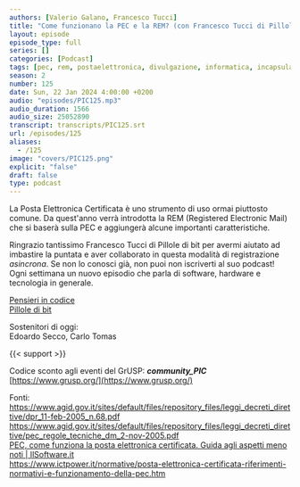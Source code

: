 ```yaml
---
authors: [Valerio Galano, Francesco Tucci]
title: "Come funzionano la PEC e la REM? (con Francesco Tucci di Pillole di bit)"
layout: episode
episode_type: full
series: []
categories: [Podcast]
tags: [pec, rem, postaelettronica, divulgazione, informatica, incapsulamento, hashing, firmaelettronica]
season: 2
number: 125
date: Sun, 22 Jan 2024 4:00:00 +0200
audio: "episodes/PIC125.mp3"
audio_duration: 1566
audio_size: 25052890
transcript: transcripts/PIC125.srt
url: /episodes/125
aliases: 
  - /125
image: "covers/PIC125.png"
explicit: "false"
draft: false
type: podcast
---
```

La Posta Elettronica Certificata è uno strumento di uso ormai piuttosto comune.  Da quest'anno verrà introdotta la REM (Registered Electronic Mail) che si baserà sulla PEC e aggiungerà alcune importanti caratteristiche.

Ringrazio tantissimo Francesco Tucci di Pillole di bit per avermi aiutato ad imbastire la puntata e aver collaborato in questa modalità di registrazione *asincrona*. Se non lo conosci già, non puoi non iscriverti al suo podcast! Ogni settimana un nuovo episodio che parla di software, hardware e tecnologia in generale.

[Pensieri in codice](https://pensieriincodice.it/125)\
[Pillole di bit](https://pilloledib.it/)

Sostenitori di oggi:\
Edoardo Secco, Carlo Tomas

{{< support >}}

Codice sconto agli eventi del GrUSP: **_community_PIC_**  
[https://www.grusp.org/](https://www.grusp.org/)

Fonti:\
https://www.agid.gov.it/sites/default/files/repository_files/leggi_decreti_direttive/dpr_11-feb-2005_n.68.pdf \
https://www.agid.gov.it/sites/default/files/repository_files/leggi_decreti_direttive/pec_regole_tecniche_dm_2-nov-2005.pdf \
[PEC, come funziona la posta elettronica certificata. Guida agli aspetti meno noti | IlSoftware.it](https://www.ilsoftware.it/focus/pec-come-funziona-la-posta-elettronica-certificata-guida-agli-aspetti-meno-noti_21949/) \
https://www.ictpower.it/normative/posta-elettronica-certificata-riferimenti-normativi-e-funzionamento-della-pec.htm






